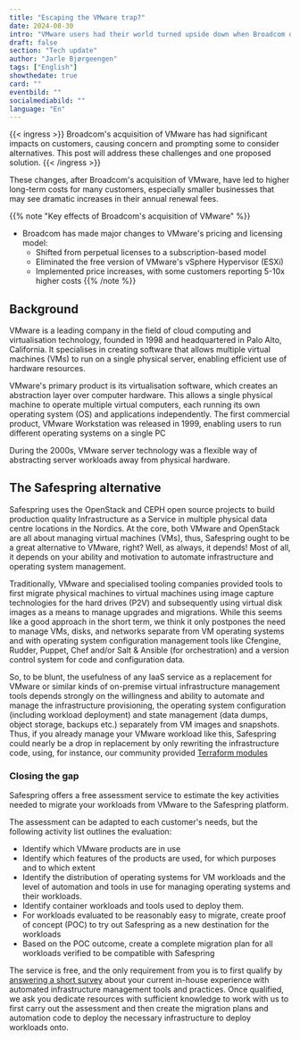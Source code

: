 ```yaml
---
title: "Escaping the VMware trap?"
date: 2024-08-30
intro: "VMware users had their world turned upside down when Broadcom decided to rapidly  change the user terms of VMware software in 2024"
draft: false
section: "Tech update"
author: "Jarle Bjørgeengen"
tags: ["English"]
showthedate: true
card: ""
eventbild: ""
socialmediabild: ""
language: "En"
---
```



{{< ingress >}}
Broadcom's acquisition of VMware has had significant impacts on customers,
causing concern and prompting some to consider alternatives. This post will
address these challenges and one proposed solution.
{{< /ingress >}}

These changes, after Broadcom's acquisition of VMware, have led to higher long-term 
costs for many customers, especially smaller businesses that may see dramatic 
increases in their annual renewal fees.


{{% note "Key effects of Broadcom's acquisition of VMware" %}}

* Broadcom has made major changes to VMware's pricing and licensing model:
  * Shifted from perpetual licenses to a subscription-based model
  * Eliminated the free version of VMware's vSphere Hypervisor (ESXi)
  * Implemented price increases, with some customers reporting 5-10x higher costs
{{% /note %}}

## Background

VMware is a leading company in the field of cloud computing and virtualisation
technology, founded in 1998 and headquartered in Palo Alto, California. It
specialises in creating software that allows multiple virtual machines (VMs) to
run on a single physical server, enabling efficient use of hardware resources.

VMware's primary product is its virtualisation software, which creates an
abstraction layer over computer hardware. This allows a single physical machine
to operate multiple virtual computers, each running its own operating system
(OS) and applications independently. The first commercial product, VMware
Workstation was released in 1999, enabling users to run different operating
systems on a single PC

During the 2000s, VMware server technology was a flexible way of
abstracting server workloads away from physical hardware.

## The Safespring alternative

Safespring uses the OpenStack and CEPH open source projects to build production
quality Infrastructure as a Service in multiple physical data centre locations
in the Nordics. At the core, both VMware and OpenStack are all about managing
virtual machines (VMs), thus, Safespring ought to be a great alternative to
VMware, right? Well, as always, it depends! Most of all, it depends on your
ability and motivation to automate infrastructure and operating system
management.

Traditionally, VMware and specialised tooling companies provided tools to first
migrate physical machines to virtual machines using image capture technologies
for the hard drives (P2V) and subsequently using virtual disk images as a means to
manage upgrades and migrations. While this seems like a good approach in the
short term, we think it only postpones the need to manage VMs, disks, and
networks separate from VM operating systems and with operating system
configuration management tools like Cfengine, Rudder, Puppet, Chef and/or Salt
& Ansible (for orchestration) and a version control system for code and
configuration data.

So, to be blunt, the usefulness of any IaaS service as a replacement for VMware or
similar kinds of on-premise virtual infrastructure management tools depends
strongly on the willingness and ability to automate and manage the
infrastructure provisioning, the operating system configuration (including
workload deployment) and state management (data dumps, object storage, backups
etc.) separately from VM images and snapshots. Thus, if you already manage your
VMware workload like this, Safespring could nearly be a drop in replacement by
only rewriting the infrastructure code, using, for instance, our community
provided [Terraform modules][tfmodulesblog]

### Closing the gap

Safespring offers a free assessment service to estimate the key activities
needed to migrate your workloads from VMware to the Safespring
platform.

The assessment can be adapted to each customer's needs, but the following
activity list outlines the evaluation:

* Identify which VMware products are in use
* Identify which features of the products are used, for which purposes and to which extent
* Identify the distribution of operating systems for VM workloads and the level
  of automation and tools in use for managing operating systems and their workloads.
* Identify container workloads and tools used to deploy them.
* For workloads evaluated to be reasonably easy to migrate, create proof of
  concept (POC) to try out Safespring as a new destination for the workloads
* Based on the POC outcome, create a complete migration plan for all workloads
  verified to be compatible with Safespring

The service is free, and the only requirement from you is to first qualify by
[answering a short survey][survey] about your current in-house experience with
automated infrastructure management tools and practices. Once qualified, we ask
you dedicate resources with sufficient knowledge to work with us to first
carry out the assessment and then create the migration plans and automation
code to deploy the necessary infrastructure to deploy workloads onto.

[tfmodulesblog]: https://www.safespring.com/blogg/2022/2022-03-terraform-module/
[survey]: https://next.safespring.com/apps/forms/s/miJx5AFAb988X5EjwCLF5LGd
